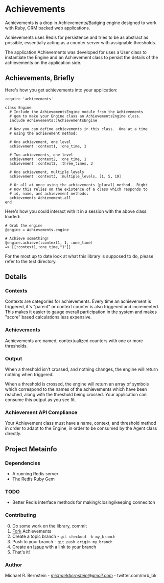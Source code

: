 # Achievements

Achievements is a drop in Achievements/Badging engine designed to work
with Ruby, ORM backed web applications.

Achievements uses Redis for persistence and tries to be as abstract as
possible, essentially acting as a counter server with assignable
thresholds.

The application Achievements was developed for uses a User class to
instantiate the Engine and an Achievement class to persist the details
of the achievements on the application side.

## Achievements, Briefly

Here's how you get achievements into your application:

    require 'achievements'

    class Engine
      # Include the AchievementsEngine module from the Achievements
      # gem to make your Engine class an AchievementsEngine class. 
      include Achievements::AchievementsEngine
      
      # Now you can define achievements in this class.  One at a time
      # using the achievement method:

      # One achievement, one level
      achievement :context1, :one_time, 1
      
      # Two achievements, one level
      achievement :context2, :one_time, 1
      achievement :context2, :three_times, 3

      # One achievement, multiple levels
      achievement :context3, :multiple_levels, [1, 5, 10]
      
      # Or all at once using the achievements (plural) method.  Right
      # now this relies on the existence of a class which responds to
      # id, name, and achievement methods:
      achievements Achievement.all
    end

Here's how you could interact with it in a session with the above
class loaded:

    # Grab the engine 
    @engine = Achievements.engine

    # Achieve something!
    @engine.achieve(:context1, 1, :one_time)
    => [[:context1,:one_time,"1"]]    

For the most up to date look at what this library is supposed to do,
please refer to the test directory.
    
## Details

### Contexts

Contexts are categories for achievements.  Every time an achievement
is triggered, it's "parent" or context counter is also triggered and
incremented.  This makes it easier to gauge overall participation in
the system and makes "score" based calculations less expensive.

### Achievements

Achievements are named, contextualized counters with one or more thresholds. 

### Output

When a threshold isn't crossed, and nothing changes, the engine will
return nothing when triggered.

When a threshold is crossed, the engine will return an array of
symbols which correspond to the names of the achievements which have
been reached, along with the threshold being crossed.  Your application can consume this output as you see
fit.

### Achievement API Compliance

Your Achievement class must have a name, context, and threshold method
in order to adapt to the Engine, in order to be consumed by the Agent
class directly.

## Project Metainfo

### Dependencies

* A running Redis server
* The Redis Ruby Gem

### TODO

* Better Redis interface methods for making/closing/keeping conneciton

### Contributing

0. Do some work on the library, commit
1. [Fork][1] Achievements
2. Create a topic branch - `git checkout -b my_branch`
3. Push to your branch - `git push origin my_branch`
4. Create an [Issue][2] with a link to your branch
5. That's it!

[1]: http://help.github.com/forking/
[2]: http://github.com/mrb/achievements/issues

### Author

Michael R. Bernstein - *michaelrbernstein@gmail.com* - twitter.com/mrb_bk
